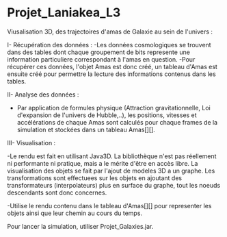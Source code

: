 # Projet_Laniakea_L3
Viusalisation 3D, des trajectoires d'amas de Galaxie au sein de l'univers :

I- Récupération des données :
  -Les données cosmologiques se trouvent dans des tables dont chaque groupement de bits represente une information particuliere correspondant à l'amas en question.
  -Pour récupérer ces données, l'objet Amas est donc créé, un tableau d'Amas est ensuite créé pour permettre la lecture des informations contenus dans les tables.

II- Analyse des données : 
- Par application de formules physique (Attraction gravitationnelle, Loi d'expansion de l'univers de Hubble,..), les positions, vitesses et accélérations de chaque Amas sont calculés pour chaque frames de la simulation et stockées dans un tableau Amas[][].

III- Visualisation :

-Le rendu est fait en utilisant Java3D. La bibliothèque n'est pas réellement ni performante ni pratique, mais a le mérite d'être en accès libre. La visualisation des objets se fait par l'ajout de modeles 3D a un graphe. Les transformations sont effectuees sur les objets en ajoutant des transformateurs (interpolateurs) plus en surface du graphe, tout les noeuds descendants sont donc concernes.

-Utilise le rendu contenu dans le tableau d'Amas[][] pour representer les objets ainsi que leur chemin au cours du temps.

Pour lancer la simulation, utiliser Projet_Galaxies.jar.
